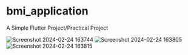 # bmi_application

A Simple Flutter Project/Practical Project 


![Screenshot 2024-02-24 163744](https://github.com/arsalanManavii/bmiCalculator/assets/141827056/3d79d432-cf21-4e07-8009-c8b63f0b7195)
![Screenshot 2024-02-24 163805](https://github.com/arsalanManavii/bmiCalculator/assets/141827056/3722957a-ff22-4bc9-955d-b985d395e5c1)
![Screenshot 2024-02-24 163815](https://github.com/arsalanManavii/bmiCalculator/assets/141827056/9cd75fb0-b602-4b4a-bb3f-7f1261c34589)
